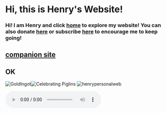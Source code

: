 # Hi, this is Henry's Website!
### Hi! I am Henry and click [home](https://henrypersonalweb.github.io/home/) to explore my website! You can also donate [here](https://henrypersonalweb.github.io/donations/) or subscribe [here](https://henrypersonalweb.github.io/subscribe/) to encourage me to keep going!


## [companion site](https://qqiumax.github.io/)
## OK

![GoldIngot](https://henrypersonalweb.github.io/pictures/goldingot.gif)![Celebrating Piglins](https://henrypersonalweb.github.io/pictures/piglin.gif) ![henrypersonalweb](https://henrypersonalweb.github.io/pictures/piglinbrute.gif)

<audio controls="controls" autoplay="autoplay">

  <source src="https://henrypersonalweb.github.io/play.mp3" type="audio/mpeg" />

Your browser does not support the audio element.

</audio>

<audio id="music1" controls="controls" autoplay="autoplay" preload id="music1" hidden>

<source src="https://henrypersonalweb.github.io/play.mp3" />

</audio>

<!--Play-->

<img id="btn" class="active" src="henrypersonalweb.github.io/pictures/angry.png" alt="" />

<!--Haihaihai-->





